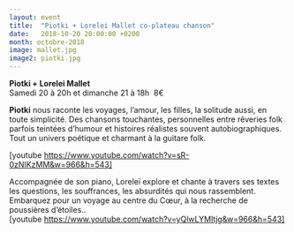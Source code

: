 ```yaml
---
layout: event
title:  "Piotki + Lorelei Mallet co-plateau chanson"
date:   2018-10-20 20:00:00 +0200
month: octobre-2018
image: mallet.jpg
image2: piotki.jpg
---
```





</b>













**Piotki + Lorelei Mallet**  
Samedi 20 à 20h et dimanche 21 à 18h  8€

**Piotki** nous raconte les voyages, l’amour, les filles, la solitude aussi, en toute simplicité. Des chansons touchantes, personnelles entre rêveries folk parfois teintées d’humour et histoires réalistes souvent autobiographiques. Tout un univers poétique et charmant à la guitare folk. 

[youtube https://www.youtube.com/watch?v=sR-0zNIKzMM&w=966&h=543]

Accompagnée de son piano, Loreleï explore et chante à travers ses textes les questions, les souffrances, les absurdités qui nous rassemblent. Embarquez pour un voyage au centre du Cœur, à la recherche de poussières d’étoiles..  
[youtube https://www.youtube.com/watch?v=yQlwLYMltjg&w=966&h=543]